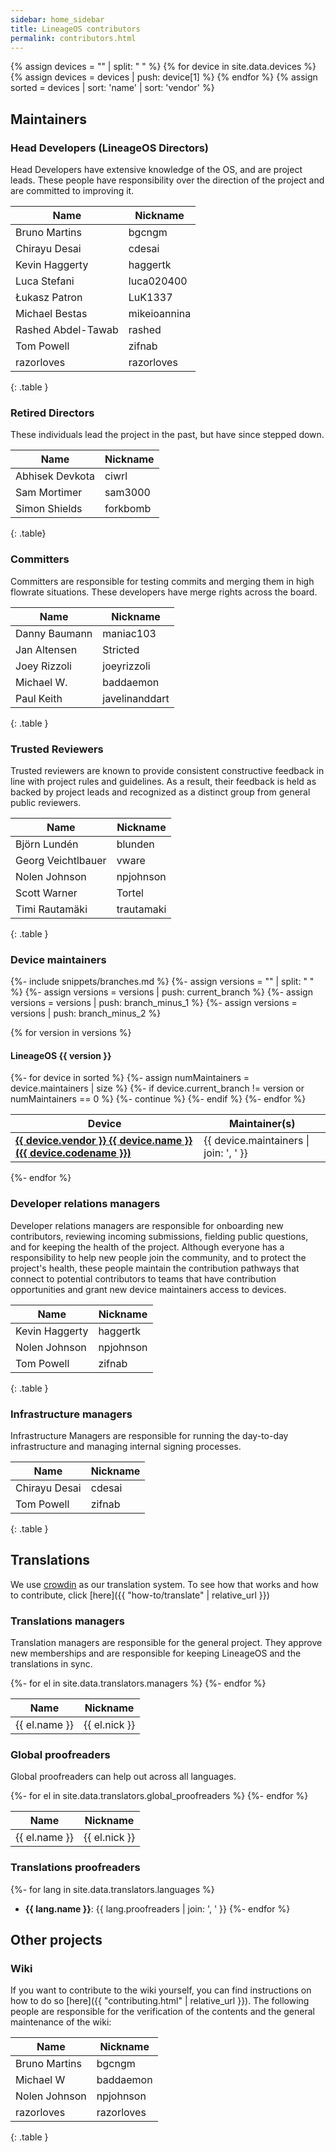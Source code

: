 ```yaml
---
sidebar: home_sidebar
title: LineageOS contributors
permalink: contributors.html
---
```


{% assign devices = "" | split: " " %}
{% for device in site.data.devices %}
{% assign devices = devices | push: device[1] %}
{% endfor %}
{% assign sorted = devices | sort: 'name' | sort: 'vendor' %}

## Maintainers

### Head Developers (LineageOS Directors)

Head Developers have extensive knowledge of the OS, and are project leads. These people have responsibility over the direction of
the project and are committed to improving it.

| Name | Nickname |
|------|----------|
| Bruno Martins | bgcngm |
| Chirayu Desai | cdesai |
| Kevin Haggerty | haggertk |
| Luca Stefani | luca020400 |
| Łukasz Patron | LuK1337 |
| Michael Bestas | mikeioannina |
| Rashed Abdel-Tawab | rashed |
| Tom Powell | zifnab |
| razorloves | razorloves |
{: .table }

### Retired Directors

These individuals lead the project in the past, but have since stepped down.

| Name | Nickname |
|------|----------|
| Abhisek Devkota | ciwrl |
| Sam Mortimer | sam3000 |
| Simon Shields | forkbomb |
{: .table}

### Committers

Committers are responsible for testing commits and merging them in high flowrate situations. These developers have merge rights across the board.

| Name | Nickname |
|------|----------|
| Danny Baumann | maniac103 |
| Jan Altensen | Stricted |
| Joey Rizzoli | joeyrizzoli |
| Michael W. | baddaemon |
| Paul Keith | javelinanddart |
{: .table }

### Trusted Reviewers

Trusted reviewers are known to provide consistent constructive feedback in line with project rules and guidelines. As a result,
their feedback is held as backed by project leads and recognized as a distinct group from general public reviewers.

| Name | Nickname |
|------|----------|
| Björn Lundén | blunden |
| Georg Veichtlbauer | vware |
| Nolen Johnson | npjohnson |
| Scott Warner | Tortel |
| Timi Rautamäki | trautamaki |
{: .table }

### Device maintainers

{%- include snippets/branches.md %}
{%- assign versions = "" | split: " " %}
{%- assign versions = versions | push: current_branch %}
{%- assign versions = versions | push: branch_minus_1 %}
{%- assign versions = versions | push: branch_minus_2 %}

{% for version in versions %}

#### LineageOS {{ version }}

<table class="table">
<thead>
<tr><th>Device</th><th>Maintainer(s)</th></tr>
</thead>
<tbody>
{%- for device in sorted %}
{%- assign numMaintainers = device.maintainers | size %}
{%- if device.current_branch != version or numMaintainers == 0 %}
{%- continue %}
{%- endif %}
<tr><td><b><a href="{{ "/devices/" | append: device.codename | relative_url }}">{{ device.vendor }} {{ device.name }} ({{ device.codename }})</a></b></td><td>{{ device.maintainers | join: ', ' }}</td></tr>
{%- endfor %}
</tbody>
</table>
{%- endfor %}

### Developer relations managers

Developer relations managers are responsible for onboarding new contributors, reviewing incoming submissions, fielding public questions, and for keeping the health of the project.
Although everyone has a responsibility to help new people join the community, and to protect the project's health, these people maintain the contribution
pathways that connect to potential contributors to teams that have contribution opportunities and grant new device maintainers access to devices.

| Name | Nickname |
|------|----------|
| Kevin Haggerty | haggertk |
| Nolen Johnson | npjohnson |
| Tom Powell | zifnab |
{: .table }

### Infrastructure managers

Infrastructure Managers are responsible for running the day-to-day infrastructure and managing internal signing processes.

| Name | Nickname |
|------|----------|
| Chirayu Desai | cdesai |
| Tom Powell | zifnab |
{: .table }


## Translations

We use [crowdin](https://crowdin.com/profile/LineageOS) as our translation system. To see how that works and how to contribute, click [here]({{ "how-to/translate" | relative_url }})

### Translations managers

Translation managers are responsible for the general project. They approve new memberships and are responsible for keeping LineageOS and the translations in sync.

<table class="table">
<thead>
<tr><th>Name</th><th>Nickname</th></tr>
</thead>
<tbody>
{%- for el in site.data.translators.managers %}
<tr><td>{{ el.name }}</td><td>{{ el.nick }}</td></tr>
{%- endfor %}
</tbody>
</table>

### Global proofreaders

Global proofreaders can help out across all languages.

<table class="table">
<thead>
<tr><th>Name</th><th>Nickname</th></tr>
</thead>
<tbody>
{%- for el in site.data.translators.global_proofreaders %}
<tr><td>{{ el.name }}</td><td>{{ el.nick }}</td></tr>
{%- endfor %}
</tbody>
</table>

### Translations proofreaders

{%- for lang in site.data.translators.languages %}
* __{{ lang.name }}__: {{ lang.proofreaders | join: ', ' }}
{%- endfor %}

## Other projects

### Wiki

If you want to contribute to the wiki yourself, you can find instructions on how to do so [here]({{ "contributing.html" | relative_url }}).
The following people are responsible for the verification of the contents and the general maintenance of the wiki:

| Name | Nickname |
|------|----------|
| Bruno Martins | bgcngm |
| Michael W | baddaemon |
| Nolen Johnson | npjohnson |
| razorloves | razorloves |
{: .table }
